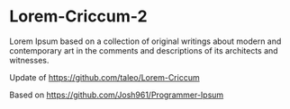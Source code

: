 # Lorem-Criccum-2
Lorem Ipsum based on a collection of original writings about modern and contemporary art in the comments and descriptions of its architects and witnesses.

Update of https://github.com/taleo/Lorem-Criccum

Based on https://github.com/Josh961/Programmer-Ipsum
